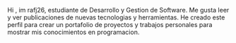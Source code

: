 Hi , im rafj26, estudiante de Desarrollo y Gestion de Software.
Me gusta leer y ver publicaciones de nuevas tecnologias y herramientas.
He creado este perfil para crear un portafolio de proyectos y trabajos personales para mostrar mis conocimientos en programacion.



